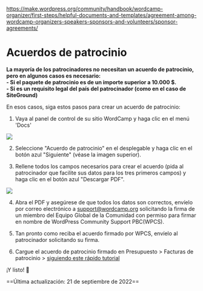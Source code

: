 https://make.wordpress.org/community/handbook/wordcamp-organizer/first-steps/helpful-documents-and-templates/agreement-among-wordcamp-organizers-speakers-sponsors-and-volunteers/sponsor-agreements/

# Acuerdos de patrocinio

**La mayoría de los patrocinadores no necesitan un acuerdo de patrocinio, pero en algunos casos es necesario:**  
**- Si el paquete de patrocinio es de un importe superior a 10.000 $.**  
**- Si es un requisito legal del país del patrocinador (como en el caso de SiteGround)**

En esos casos, siga estos pasos para crear un acuerdo de patrocinio:

1) Vaya al panel de control de su sitio WordCamp y haga clic en el menú 'Docs'

[![](https://make.wordpress.org/community/files/2015/09/1-1024x793.png)](https://make.wordpress.org/community/files/2015/09/1.png)

2) Seleccione "Acuerdo de patrocinio" en el desplegable y haga clic en el botón azul "Siguiente" (véase la imagen superior).

3) Rellene todos los campos necesarios para crear el acuerdo (pida al patrocinador que facilite sus datos para los tres primeros campos) y haga clic en el botón azul "Descargar PDF".

[![](https://make.wordpress.org/community/files/2015/09/2-1024x899.png)](https://make.wordpress.org/community/files/2015/09/2.png)

4) Abra el PDF y asegúrese de que todos los datos son correctos, envíelo por correo electrónico a [support@wordcamp.org](mailto:support@wordcamp.org) solicitando la firma de un miembro del Equipo Global de la Comunidad con permiso para firmar en nombre de WordPress Community Support PBC(WPCS).

5) Tan pronto como reciba el acuerdo firmado por WPCS, envíelo al patrocinador solicitando su firma.

6) Cargue el acuerdo de patrocinio firmado en Presupuesto > Facturas de patrocinio > [siguiendo este rápido tutorial](https://make.wordpress.org/community/2017/08/10/uploading-sponsorship-agreements/)

¡Y listo! 🙂

==Última actualización: 21 de septiembre de 2022==